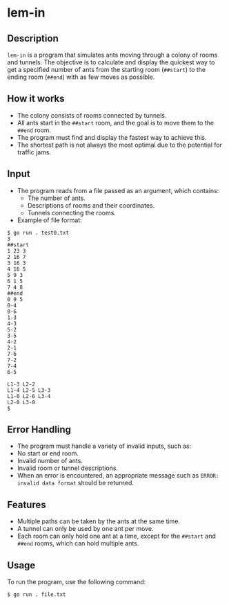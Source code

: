 # lem-in

## Description
`lem-in` is a program that simulates ants moving through a colony of rooms and tunnels. The objective is to calculate and display the quickest way to get a specified number of ants from the starting room (`##start`) to the ending room (`##end`) with as few moves as possible. 

## How it works
- The colony consists of rooms connected by tunnels.
- All ants start in the `##start` room, and the goal is to move them to the `##end` room.
- The program must find and display the fastest way to achieve this.
- The shortest path is not always the most optimal due to the potential for traffic jams.

## Input
- The program reads from a file passed as an argument, which contains:
  - The number of ants.
  - Descriptions of rooms and their coordinates.
  - Tunnels connecting the rooms.
- Example of file format:
```
$ go run . test0.txt
3
##start
1 23 3
2 16 7
3 16 3
4 16 5
5 9 3
6 1 5
7 4 8
##end
0 9 5
0-4
0-6
1-3
4-3
5-2
3-5
4-2
2-1
7-6
7-2
7-4
6-5

L1-3 L2-2
L1-4 L2-5 L3-3
L1-0 L2-6 L3-4
L2-0 L3-0
$
```


## Error Handling
- The program must handle a variety of invalid inputs, such as:
- No start or end room.
- Invalid number of ants.
- Invalid room or tunnel descriptions.
- When an error is encountered, an appropriate message such as `ERROR: invalid data format` should be returned.

## Features
- Multiple paths can be taken by the ants at the same time.
- A tunnel can only be used by one ant per move.
- Each room can only hold one ant at a time, except for the `##start` and `##end` rooms, which can hold multiple ants.

## Usage
To run the program, use the following command:
```bash
$ go run . file.txt
